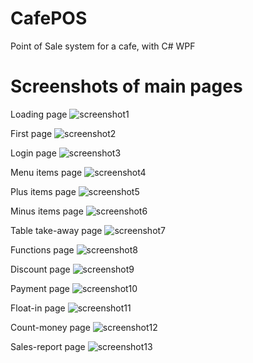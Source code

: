 # CafePOS
Point of Sale system for a cafe, with C# WPF

# Screenshots of main pages

Loading page
![screenshot1](https://i.gyazo.com/0d86eb039829304b27428eccc0f69d86.png)

First page
![screenshot2](https://i.gyazo.com/dc80a45a8676be8359de444ce3100e4c.png)

Login page
![screenshot3](https://i.gyazo.com/75e52ced6563cb610f03b340e80f24e9.png)

Menu items page
![screenshot4](https://i.gyazo.com/924b9e6c9d2d8efccce96a25ef48b55d.png)

Plus items page
![screenshot5](https://i.gyazo.com/edcbd7a286d4113d9bd56a5918c0a23f.png)

Minus items page
![screenshot6](https://i.gyazo.com/93cddf34cc1d2d101a602016a46c6a29.png)

Table take-away page
![screenshot7](https://i.gyazo.com/60df0863bfc2ed0436502268e18de18e.png)

Functions page
![screenshot8](https://i.gyazo.com/1f82ae0b52d1aebe52501e8fef32d8e3.png)

Discount page
![screenshot9](https://i.gyazo.com/ac88d1a4689bec365212c94a086a6da7.png)

Payment page
![screenshot10](https://i.gyazo.com/d83bf29cc4167aec544f1acf1e4a2355.png)

Float-in page
![screenshot11](https://i.gyazo.com/cb0aa40abd61e7c744d5a04364948839.png)

Count-money page
![screenshot12](https://i.gyazo.com/1f024feb16ac64727581df8f054596a5.png)

Sales-report page
![screenshot13](https://i.gyazo.com/1fb69ed73e5edae35e9331bd0e60140e.png)
